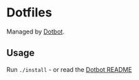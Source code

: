 # Dotfiles

Managed by [Dotbot](https://github.com/anishathalye/dotbot).

## Usage

Run `./install` - or read the [Dotbot README](https://github.com/anishathalye/dotbot)

